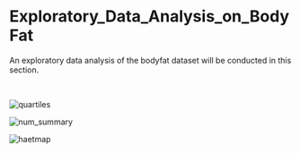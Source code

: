 # Exploratory_Data_Analysis_on_BodyFat
An exploratory data analysis of the bodyfat dataset will be conducted in this section.

<br>

![quartiles](https://github.com/Arda-Mehmet-Dincer/Exploratory_Data_Analysis_on_BodyFat/assets/159493773/8720c960-36a6-49d8-8651-3a50ced8b6cd)

![num_summary](https://github.com/Arda-Mehmet-Dincer/Exploratory_Data_Analysis_on_BodyFat/assets/159493773/49b23755-d8fb-47c1-966b-1107db3cd009)

![haetmap](https://github.com/Arda-Mehmet-Dincer/Exploratory_Data_Analysis_on_BodyFat/assets/159493773/262e52b8-979a-471d-ae18-f269ef30c3b3)
